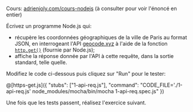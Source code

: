 Cours: [adrienjoly.com/cours-nodejs](https://adrienjoly.com/cours-nodejs/) (à consulter pour voir l'énoncé en entier)

<!-- Code source: [GitHub](https://github.com/adrienjoly/cours-nodejs-techio-2). -->

Écrivez un programme Node.js qui:
- récupère les coordonnées géographiques de la ville de Paris au format JSON, en interrogeant l'API [geocode.xyz](https://geocode.xyz/api) à l'aide de la fonction [`http.get()`](https://nodejs.org/api/http.html#http_http_get_options_callback) (fournie par Node.js);
- affiche la réponse donnée par l'API à cette requête, dans la sortie standard, telle quelle.

Modifiez le code ci-dessous puis cliquez sur "Run" pour le tester:

@[https-get.js]({
  "stubs": ["1-api-req.js"],
  "command": "CODE_FILE='./1-api-req.js' node_modules/mocha/bin/mocha 1-api-req.spec.js"
})

Une fois que les tests passent, réalisez l'exercice suivant.
